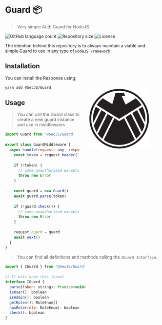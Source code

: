 # Guard 📦

> Very simple Auth Guard for NodeJS

<p>
  <img alt="GitHub language count" src="https://img.shields.io/github/languages/count/SecJS/Guard?style=for-the-badge&logo=appveyor">

  <img alt="Repository size" src="https://img.shields.io/github/repo-size/SecJS/Guard?style=for-the-badge&logo=appveyor">

  <img alt="License" src="https://img.shields.io/badge/license-MIT-brightgreen?style=for-the-badge&logo=appveyor">
</p>

The intention behind this repository is to always maintain a viable and simple Guard to use in any type of `NodeJS Framework`

<img src=".github/guard.png" width="200px" align="right" hspace="30px" vspace="100px">

## Installation

You can install the Response using;

```bash
yarn add @SecJS/Guard
```

## Usage

> You can call the Guard class to create a new guard instance and use in middlewares

```js
import Guard from '@SecJS/Guard'

export class GuardMiddleware {
  async handle(request: any, response: any, next: any): Promise<void> {
    const token = request.header('authorization', null)

    if (!token) {
      // some unauthorized exception
      throw new Error
    }

    const guard = new Guard()
    await guard.parse(token)

    if (!guard.check()) {
      // some unauthorized exception
      throw new Error
    }

    request.guard = guard
    await next()
  }
}

```

> You can find all definitions and methods calling the ```IGuard Interface```.

```js
import { IGuard } from '@SecJS/Guard'

// It will have this format
interface IGuard {
  parse(token: string): Promise<void>
  isUser(): boolean
  isAdmin(): boolean
  getRoles(): RoleEnum[]
  hasRole(role: RoleEnum): boolean
  check(): boolean
}
```
